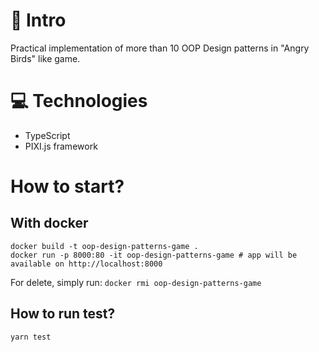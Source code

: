 # 💬 Intro
Practical implementation of more than 10 OOP Design patterns in "Angry Birds" like game.

# 💻 Technologies
- TypeScript
- PIXI.js framework

# How to start?

## With docker

```
docker build -t oop-design-patterns-game .
docker run -p 8000:80 -it oop-design-patterns-game # app will be available on http://localhost:8000
```

For delete, simply run: `docker rmi oop-design-patterns-game`

## How to run test?

```
yarn test
```
